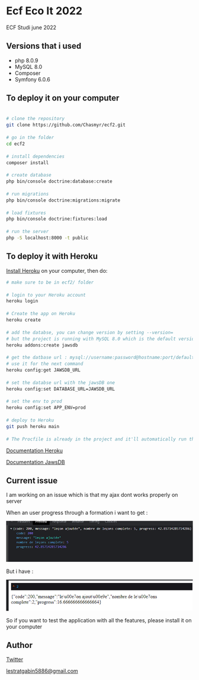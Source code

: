 # Ecf Eco It 2022

ECF Studi june 2022

## Versions that i used
- php 8.0.9
- MySQL 8.0
- Composer 
- Symfony 6.0.6

## To deploy it on your computer
```bash

# clone the repository
git clone https://github.com/Chasmyr/ecf2.git

# go in the folder
cd ecf2

# install dependencies
composer install

# create database
php bin/console doctrine:database:create

# run migrations
php bin/console doctrine:migrations:migrate

# load fixtures
php bin/console doctrine:fixtures:load

# run the server
php -S localhost:8000 -t public

```

## To deploy it with Heroku

[Install Heroku](https://devcenter.heroku.com/articles/heroku-cli#install-the-heroku-cli) 
on your computer, then do:

```bash
# make sure to be in ecf2/ folder

# login to your Heroku account
heroku login

# Create the app on Heroku
heroku create

# add the databse, you can change version by setting --version= 
# but the project is running with MySQL 8.0 which is the default version of JawsDB
heroku addons:create jawsdb

# get the datbase url : mysql://username:password@hostname:port/default_schema
# use it for the next command
heroku config:get JAWSDB_URL

# set the databse url with the jawsDB one
heroku config:set DATABASE_URL=JAWSDB_URL

# set the env to prod
heroku config:set APP_ENV=prod

# deploy to Heroku
git push heroku main

# The Procfile is already in the project and it'll automatically run the migrations
```

[Documentation Heroku](https://devcenter.heroku.com/articles/deploying-symfony4)

[Documentation JawsDB](https://devcenter.heroku.com/articles/jawsdb)

## Current issue
I am working on an issue which is that my ajax dont works properly on server

When an user progress through a formation i want to get :

![alt text](https://github.com/Chasmyr/ecf2/blob/main/screenshot/sc1.png "Screenshot 1")

But i have :

![alt text](https://github.com/Chasmyr/ecf2/blob/main/screenshot/sc2.png "Screenshot 2")

So if you want to test the application with all the features, please install it on your computer

## Author
[Twitter](https://twitter.com/Chasmyr__)

lestratgabin5886@gmail.com
